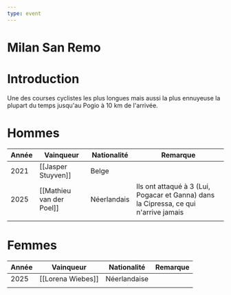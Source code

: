 ```yaml
---
type: event
---
```


# Milan San Remo

# Introduction

Une des courses cyclistes les plus longues mais aussi la plus ennuyeuse la plupart du temps jusqu'au Pogio à 10 km de l'arrivée. 
# Hommes

| Année | Vainqueur                | Nationalité | Remarque                                                                             |
| ----- | ------------------------ | ----------- | ------------------------------------------------------------------------------------ |
| 2021  | [[Jasper Stuyven]]       | Belge       |                                                                                      |
| 2025  | [[Mathieu van der Poel]] | Néerlandais | Ils ont attaqué à 3 (Lui, Pogacar et Ganna) dans la Cipressa, ce qui n'arrive jamais |
|       |                          |             |                                                                                      |
# Femmes

| Année | Vainqueur         | Nationalité  | Remarque |
| ----- | ----------------- | ------------ | -------- |
| 2025  | [[Lorena Wiebes]] | Néerlandaise |          |
|       |                   |              |          |




